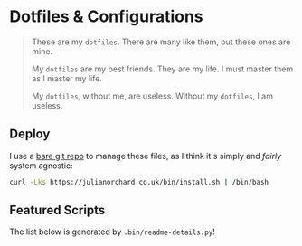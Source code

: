 # Dotfiles & Configurations

> These are my `dotfiles`. There are many like them, but these ones are mine.
>
> My `dotfiles` are my best friends. They are my life. I must master them as I master my life.
>
> My `dotfiles`, without me, are useless. Without my `dotfiles`, I am useless.

## Deploy

I use a [bare git repo](https://www.atlassian.com/git/tutorials/dotfiles) to manage these files, as I think it's simply and *fairly* system agnostic:

```sh
curl -Lks https://julianorchard.co.uk/bin/install.sh | /bin/bash
```

## Featured Scripts

The list below is generated by `.bin/readme-details.py`!

